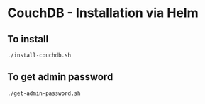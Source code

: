 # CouchDB - Installation via Helm #

## To install
`./install-couchdb.sh`

## To get admin password
`./get-admin-password.sh`